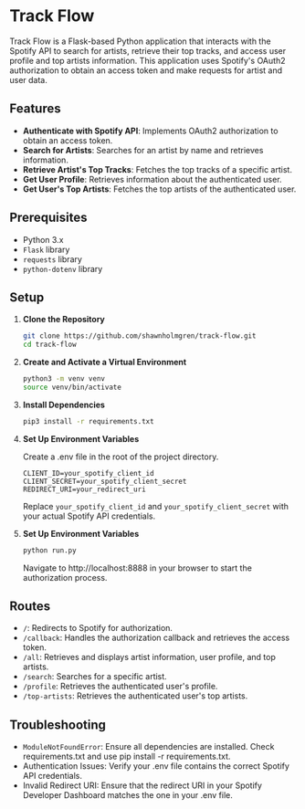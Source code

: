 # Track Flow

Track Flow is a Flask-based Python application that interacts with the Spotify API to search for artists, retrieve their top tracks, and access user profile and top artists information. This application uses Spotify's OAuth2 authorization to obtain an access token and make requests for artist and user data.

## Features

- **Authenticate with Spotify API**: Implements OAuth2 authorization to obtain an access token.
- **Search for Artists**: Searches for an artist by name and retrieves information.
- **Retrieve Artist's Top Tracks**: Fetches the top tracks of a specific artist.
- **Get User Profile**: Retrieves information about the authenticated user.
- **Get User's Top Artists**: Fetches the top artists of the authenticated user.

## Prerequisites

- Python 3.x
- `Flask` library
- `requests` library
- `python-dotenv` library

## Setup

1. **Clone the Repository**

   ```bash
   git clone https://github.com/shawnholmgren/track-flow.git
   cd track-flow
   ```
2. **Create and Activate a Virtual Environment**
   
   ```bash
   python3 -m venv venv
   source venv/bin/activate 
3. **Install Dependencies**
   
   ```bash
   pip3 install -r requirements.txt
4. **Set Up Environment Variables**
   
   Create a .env file in the root of the project directory.
   ```env
   CLIENT_ID=your_spotify_client_id
   CLIENT_SECRET=your_spotify_client_secret
   REDIRECT_URI=your_redirect_uri
   ```
   Replace `your_spotify_client_id` and `your_spotify_client_secret` with your actual Spotify API credentials.
5. **Set Up Environment Variables**
    ```bash
    python run.py
    ```
    Navigate to http://localhost:8888 in your browser to start the authorization process.
## Routes
- `/`: Redirects to Spotify for authorization.
- `/callback`: Handles the authorization callback and retrieves the access token.
- `/all`: Retrieves and displays artist information, user profile, and top artists.
- `/search`: Searches for a specific artist.
- `/profile`: Retrieves the authenticated user's profile.
- `/top-artists`: Retrieves the authenticated user's top artists.

## Troubleshooting

- `ModuleNotFoundError`: Ensure all dependencies are installed. Check requirements.txt and use pip install -r requirements.txt.
- Authentication Issues: Verify your .env file contains the correct Spotify API credentials.
- Invalid Redirect URI: Ensure that the redirect URI in your Spotify Developer Dashboard matches the one in your .env file.
